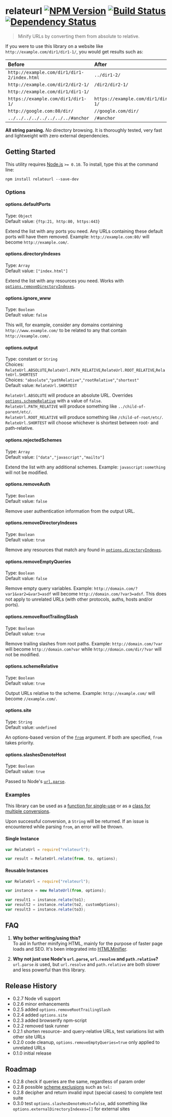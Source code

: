 # relateurl [![NPM Version][npm-image]][npm-url] [![Build Status][travis-image]][travis-url] [![Dependency Status][david-image]][david-url]

> Minify URLs by converting them from absolute to relative.

If you were to use this library on a website like `http://example.com/dir1/dir1-1/`, you would get results such as:

| Before                                      | After                              |
|:--------------------------------------------|:-----------------------------------|
| `http://example.com/dir1/dir1-2/index.html` | `../dir1-2/`                       |
| `http://example.com/dir2/dir2-1/`           | `/dir2/dir2-1/`                    |
| `http://example.com/dir1/dir1-1/`           | ` `                                |
| `https://example.com/dir1/dir1-1/`          | `https://example.com/dir1/dir1-1/` |
| `http://google.com:80/dir/`                 | `//google.com/dir/`                |
| `../../../../../../../../#anchor`           | `/#anchor`                         |

**All string parsing.** *No* directory browsing. It is thoroughly tested, very fast and lightweight with zero external
dependencies.

## Getting Started

This utility requires [Node.js](http://nodejs.org/) `>= 0.10`. To install, type this at the command line:

```
npm install relateurl --save-dev
```

### Options

#### options.defaultPorts

Type: `Object`   
Default value: `{ftp:21, http:80, https:443}`

Extend the list with any ports you need. Any URLs containing these default ports will have them removed.
Example: `http://example.com:80/` will become `http://example.com/`.

#### options.directoryIndexes

Type: `Array`   
Default value: `["index.html"]`

Extend the list with any resources you need. Works
with [`options.removeDirectoryIndexes`](#options.removeDirectoryIndexes).

#### options.ignore_www

Type: `Boolean`  
Default value: `false`

This will, for example, consider any domains containing `http://www.example.com/` to be related to any that
contain `http://example.com/`.

#### options.output

Type: constant or `String`  
Choices: `RelateUrl.ABSOLUTE`,`RelateUrl.PATH_RELATIVE`,`RelateUrl.ROOT_RELATIVE`,`RelateUrl.SHORTEST`  
Choices: `"absolute"`,`"pathRelative"`,`"rootRelative"`,`"shortest"`  
Default value: `RelateUrl.SHORTEST`

`RelateUrl.ABSOLUTE` will produce an absolute URL. Overrides [`options.schemeRelative`](#options.schemeRelative) with a
value of `false`.  
`RelateUrl.PATH_RELATIVE` will produce something like `../child-of-parent/etc/`.  
`RelateUrl.ROOT_RELATIVE` will produce something like `/child-of-root/etc/`.  
`RelateUrl.SHORTEST` will choose whichever is shortest between root- and path-relative.

#### options.rejectedSchemes

Type: `Array`   
Default value: `["data","javascript","mailto"]`

Extend the list with any additional schemes. Example: `javascript:something` will not be modified.

#### options.removeAuth

Type: `Boolean`   
Default value: `false`

Remove user authentication information from the output URL.

#### options.removeDirectoryIndexes

Type: `Boolean`   
Default value: `true`

Remove any resources that match any found in [`options.directoryIndexes`](#options.directoryIndexes).

#### options.removeEmptyQueries

Type: `Boolean`   
Default value: `false`

Remove empty query variables. Example: `http://domain.com/?var1&var2=&var3=asdf` will
become `http://domain.com/?var3=adsf`. This does not apply to unrelated URLs (with other protocols, auths, hosts and/or
ports).

#### options.removeRootTrailingSlash

Type: `Boolean`   
Default value: `true`

Remove trailing slashes from root paths. Example: `http://domain.com/?var` will become `http://domain.com?var`
while `http://domain.com/dir/?var` will not be modified.

#### options.schemeRelative

Type: `Boolean`   
Default value: `true`

Output URLs relative to the scheme. Example: `http://example.com/` will become `//example.com/`.

#### options.site

Type: `String`   
Default value: `undefined`

An options-based version of the [`from`](#examples) argument. If both are specified, `from` takes priority.

#### options.slashesDenoteHost

Type: `Boolean`   
Default value: `true`

Passed to Node's [`url.parse`](http://nodejs.org/api/url.html#url_url_parse_urlstr_parsequerystring_slashesdenotehost).

### Examples

This library can be used as a [function for single-use](#single-instance) or as
a [class for multiple conversions](#reusable-instances).

Upon successful conversion, a `String` will be returned. If an issue is encountered while parsing `from`, an error will
be thrown.

#### Single Instance

```js
var RelateUrl = require("relateurl");

var result = RelateUrl.relate(from, to, options);
```

#### Reusable Instances

```js
var RelateUrl = require("relateurl");

var instance = new RelateUrl(from, options);

var result1 = instance.relate(to1);
var result2 = instance.relate(to2, customOptions);
var result3 = instance.relate(to3);
```

## FAQ

1. **Why bother writing/using this?**  
   To aid in further minifying HTML, mainly for the purpose of faster page loads and SEO. It's been integrated
   into [HTMLMinifier](https://github.com/kangax/html-minifier).

2. **Why not just use Node's `url.parse`, `url.resolve` and `path.relative`?**  
   `url.parse` *is* used, but `url.resolve` and `path.relative` are both slower and less powerful than this library.

## Release History

* 0.2.7 Node v6 support
* 0.2.6 minor enhancements
* 0.2.5 added `options.removeRootTrailingSlash`
* 0.2.4 added `options.site`
* 0.2.3 added browserify npm-script
* 0.2.2 removed task runner
* 0.2.1 shorten resource- and query-relative URLs, test variations list with other site URLs
* 0.2.0 code cleanup, `options.removeEmptyQueries=true` only applied to unrelated URLs
* 0.1.0 initial release

## Roadmap

* 0.2.8 check if queries are the same, regardless of param order
* 0.2.8 possible [scheme exclusions](http://www.iana.org/assignments/uri-schemes/uri-schemes.xhtml) such as `tel:`
* 0.2.8 decipher and return invalid input (special cases) to complete test suite
* 0.3.0 test `options.slashesDenoteHost=false`, add something like `options.externalDirectoryIndexes=[]` for external
  sites

[npm-image]: https://img.shields.io/npm/v/relateurl.svg

[npm-url]: https://npmjs.org/package/relateurl

[travis-image]: https://img.shields.io/travis/stevenvachon/relateurl.svg

[travis-url]: https://travis-ci.org/stevenvachon/relateurl

[david-image]: https://img.shields.io/david/stevenvachon/relateurl.svg

[david-url]: https://david-dm.org/stevenvachon/relateurl
